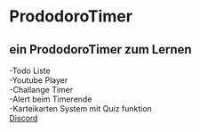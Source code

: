 # PrododoroTimer
## ein PrododoroTimer zum Lernen 
-Todo Liste  <br>
-Youtube Player <br>
-Challange Timer <br>
-Alert beim Timerende <br>
-Karteikarten System mit Quiz funktion
<br>
[Discord](https://discord.com/users/421380768938590209https://discord.com/users/421380768938590209)

